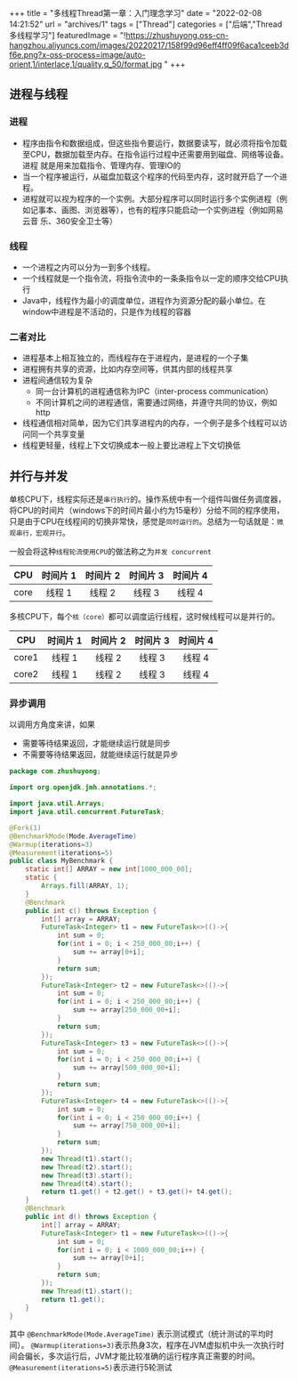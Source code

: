 +++
title = "多线程Thread第一章：入门理念学习"
date = "2022-02-08 14:21:52"
url = "archives/1"
tags = ["Thread"]
categories = ["后端","Thread多线程学习"]
featuredImage = "!https://zhushuyong.oss-cn-hangzhou.aliyuncs.com/images/20220217/158f99d96eff4ff09f6aca1ceeb3df6e.png?x-oss-process=image/auto-orient,1/interlace,1/quality,q_50/format,jpg
"
+++

## 进程与线程 ##

### 进程 ###

- 程序由指令和数据组成，但这些指令要运行，数据要读写，就必须将指令加载至CPU，数据加载至内存。在指令运行过程中还需要用到磁盘、网络等设备。进程
就是用来加载指令、管理内存、管理IO的
- 当一个程序被运行，从磁盘加载这个程序的代码至内存，这时就开启了一个进程。
- 进程就可以视为程序的一个实例。大部分程序可以同时运行多个实例进程（例如记事本、画图、浏览器等），也有的程序只能启动一个实例进程（例如网易云音
乐、360安全卫士等）

### 线程 ###
- 一个进程之内可以分为一到多个线程。
- 一个线程就是一个指令流，将指令流中的一条条指令以一定的顺序交给CPU执行
- Java中，线程作为最小的调度单位，进程作为资源分配的最小单位。在window中进程是不活动的，只是作为线程的容器

### 二者对比 ###

- 进程基本上相互独立的，而线程存在于进程内，是进程的一个子集
- 进程拥有共享的资源，比如内存空间等，供其内部的线程共享
- 进程间通信较为复杂
  - 同一台计算机的进程通信称为IPC（inter-process communication）
  - 不同计算机之间的进程通信，需要通过网络，并遵守共同的协议，例如http
- 线程通信相对简单，因为它们共享进程内的内存，一个例子是多个线程可以访问同一个共享变量
- 线程更轻量，线程上下文切换成本一般上要比进程上下文切换低

## 并行与并发 ##

单核CPU下，线程实际还是`串行执行`的。操作系统中有一个组件叫做任务调度器，将CPU的时间片（windows下的时间片最小约为15毫秒）分给不同的程序使用，
只是由于CPU在线程间的切换非常快，感觉是`同时运行的`。总结为一句话就是：`微观串行，宏观并行`。

一般会将这种`线程轮流使用CPU`的做法称之为`并发 concurrent`

| CPU | 时间片 1 | 时间片 2 | 时间片 3 | 时间片 4 |
|:----:|:----:|:----:|:----:|:----:|
| core | 线程 1 | 线程 2  | 线程 3 | 线程 4 |

多核CPU下，每个`核（core）`都可以调度运行线程，这时候线程可以是并行的。

|  CPU  | 时间片 1 | 时间片 2 | 时间片 3 | 时间片 4 |
|:-----:|:----:|:----:|:----:|:----:|
| core1 | 线程 1 | 线程 2  | 线程 3 | 线程 4 |
| core2 | 线程 1 | 线程 2  | 线程 3 | 线程 4 |

### 异步调用 ###

以调用方角度来讲，如果
* 需要等待结果返回，才能继续运行就是同步
* 不需要等待结果返回，就能继续运行就是异步

```java
package com.zhushuyong;

import org.openjdk.jmh.annotations.*;

import java.util.Arrays;
import java.util.concurrent.FutureTask;

@Fork(1)
@BenchmarkMode(Mode.AverageTime)
@Warmup(iterations=3)
@Measurement(iterations=5)
public class MyBenchmark {
    static int[] ARRAY = new int[1000_000_00];
    static {
        Arrays.fill(ARRAY, 1);
    }
    @Benchmark
    public int c() throws Exception {
        int[] array = ARRAY;
        FutureTask<Integer> t1 = new FutureTask<>(()->{
            int sum = 0;
            for(int i = 0; i < 250_000_00;i++) {
                sum += array[0+i];
            }
            return sum;
        });
        FutureTask<Integer> t2 = new FutureTask<>(()->{
            int sum = 0;
            for(int i = 0; i < 250_000_00;i++) {
                sum += array[250_000_00+i];
            }
            return sum;
        });
        FutureTask<Integer> t3 = new FutureTask<>(()->{
            int sum = 0;
            for(int i = 0; i < 250_000_00;i++) {
                sum += array[500_000_00+i];
            }
            return sum;
        });
        FutureTask<Integer> t4 = new FutureTask<>(()->{
            int sum = 0;
            for(int i = 0; i < 250_000_00;i++) {
                sum += array[750_000_00+i];
            }
            return sum;
        });
        new Thread(t1).start();
        new Thread(t2).start();
        new Thread(t3).start();
        new Thread(t4).start();
        return t1.get() + t2.get() + t3.get()+ t4.get();
    }
    @Benchmark
    public int d() throws Exception {
        int[] array = ARRAY;
        FutureTask<Integer> t1 = new FutureTask<>(()->{
            int sum = 0;
            for(int i = 0; i < 1000_000_00;i++) {
                sum += array[0+i];
            }
            return sum;
        });
        new Thread(t1).start();
        return t1.get();
    }
}
```
其中 `@BenchmarkMode(Mode.AverageTime)` 表示测试模式（统计测试的平均时间）。
`@Warmup(iterations=3)`表示热身3次，程序在JVM虚拟机中头一次执行时间会偏长，多次运行后，JVM才能比较准确的运行程序真正需要的时间。
`@Measurement(iterations=5)`表示进行5轮测试





